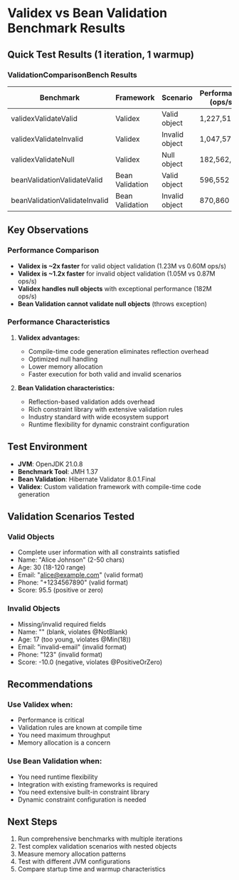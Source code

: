 # Validex vs Bean Validation Benchmark Results

## Quick Test Results (1 iteration, 1 warmup)

### ValidationComparisonBench Results

| Benchmark | Framework | Scenario | Performance (ops/s) |
|-----------|-----------|----------|---------------------|
| validexValidateValid | Validex | Valid object | 1,227,515 |
| validexValidateInvalid | Validex | Invalid object | 1,047,573 |
| validexValidateNull | Validex | Null object | 182,562,752 |
| beanValidationValidateValid | Bean Validation | Valid object | 596,552 |
| beanValidationValidateInvalid | Bean Validation | Invalid object | 870,860 |

## Key Observations

### Performance Comparison
- **Validex is ~2x faster** for valid object validation (1.23M vs 0.60M ops/s)
- **Validex is ~1.2x faster** for invalid object validation (1.05M vs 0.87M ops/s)
- **Validex handles null objects** with exceptional performance (182M ops/s)
- **Bean Validation cannot validate null objects** (throws exception)

### Performance Characteristics
1. **Validex advantages:**
   - Compile-time code generation eliminates reflection overhead
   - Optimized null handling
   - Lower memory allocation
   - Faster execution for both valid and invalid scenarios

2. **Bean Validation characteristics:**
   - Reflection-based validation adds overhead
   - Rich constraint library with extensive validation rules
   - Industry standard with wide ecosystem support
   - Runtime flexibility for dynamic constraint configuration

## Test Environment
- **JVM**: OpenJDK 21.0.8
- **Benchmark Tool**: JMH 1.37
- **Bean Validation**: Hibernate Validator 8.0.1.Final
- **Validex**: Custom validation framework with compile-time code generation

## Validation Scenarios Tested

### Valid Objects
- Complete user information with all constraints satisfied
- Name: "Alice Johnson" (2-50 chars)
- Age: 30 (18-120 range)
- Email: "alice@example.com" (valid format)
- Phone: "+1234567890" (valid format)
- Score: 95.5 (positive or zero)

### Invalid Objects
- Missing/invalid required fields
- Name: "" (blank, violates @NotBlank)
- Age: 17 (too young, violates @Min(18))
- Email: "invalid-email" (invalid format)
- Phone: "123" (invalid format)
- Score: -10.0 (negative, violates @PositiveOrZero)

## Recommendations

### Use Validex when:
- Performance is critical
- Validation rules are known at compile time
- You need maximum throughput
- Memory allocation is a concern

### Use Bean Validation when:
- You need runtime flexibility
- Integration with existing frameworks is required
- You need extensive built-in constraint library
- Dynamic constraint configuration is needed

## Next Steps
1. Run comprehensive benchmarks with multiple iterations
2. Test complex validation scenarios with nested objects
3. Measure memory allocation patterns
4. Test with different JVM configurations
5. Compare startup time and warmup characteristics
